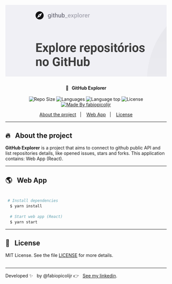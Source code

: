 <h1 align="center"><img src="src/assets/logo.png"></h1>

<h4 align="center">
  🚀 &nbsp;&nbsp;GitHub Explorer
</h4>

<p align="center">
<img alt="Repo Size" title="Repo Size" src="https://img.shields.io/github/repo-size/fabiopicolijr/github-explorer?color=282A36" />
  <img alt="Languages" title="Languages" src="https://img.shields.io/github/languages/count/fabiopicolijr/github-explorer?color=282A36" />
  <img alt="Language top" title="Language top" title="Made By fabiopicolijr"  src="https://img.shields.io/github/languages/top/fabiopicolijr/github-explorer?color=282A36" />
  <img alt="License" src="https://img.shields.io/static/v1?label=license&message=MIT&color=282A36">
  <a href="https://github.com/fabiopicolijr">
    <img alt="Made By fabiopicolijr" title="Made By fabiopicolijr" src="https://img.shields.io/badge/made%20by-fabiopicolijr-04D361" alt="Made by fabiopicolijr" />
  <a>
</p>

<p align="center">
  <a href="#fire-about-the-project">About the project</a>&nbsp;&nbsp;&nbsp;|&nbsp;&nbsp;&nbsp;
  <a href="#earth_americas-web-app">Web App</a>&nbsp;&nbsp;&nbsp;|&nbsp;&nbsp;&nbsp;
  <a href="#memo-license">License</a>
</p>

---

##  :fire: &nbsp;&nbsp;About the project

<p>
  <b>GitHub Explorer</b> is a project that aims to connect to github public API and list repositories details, like opened issues, stars and forks. This application contains: Web App (React).
</p>

---


##  :earth_americas: &nbsp;&nbsp;Web App

```bash

 # Install dependencies
  $ yarn install

  # Start web app (React)
  $ yarn start

```

---

## :memo: &nbsp;&nbsp;License

MIT License. See the file [LICENSE](LICENSE.md) for more details.
<br />
<br />

---

Developed :sparkles: &nbsp;&nbsp;by @fabiopicolijr :point_right: &nbsp;&nbsp;[See my linkedin](http://www.linkedin.com/in/fabiopicolijr).
